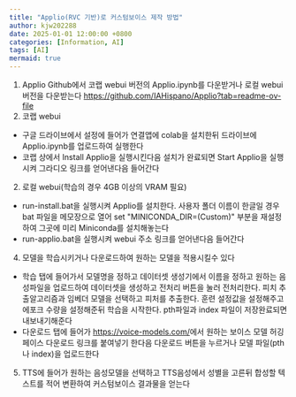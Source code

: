 ```yaml
---
title: "Applio(RVC 기반)로 커스텀보이스 제작 방법"
author: kjw202288
date: 2025-01-01 12:00:00 +0800
categories: [Information, AI]
tags: [AI]
mermaid: true
---
```


1. Applio Github에서 코랩 webui 버전의 Applio.ipynb를 다운받거나 로컬 webui 버전을 다운받는다 <https://github.com/IAHispano/Applio?tab=readme-ov-file>
2. 코랩 webui
- 구글 드라이브에서 설정에 들어가 연결앱에 colab을 설치한뒤 드라이브에 Applio.ipynb를 업로드하여 실행한다
- 코랩 상에서 Install Applio을 실행시킨다음 설치가 완료되면 Start Applio을 실행시켜 그라디오 링크를 얻어낸다음 들어간다
2. 로컬 webui(학습의 경우 4GB 이상의 VRAM 필요)
- run-install.bat을 실행시켜 Applio를 설치한다. 사용자 폴더 이름이 한글일 경우 bat 파일을 메모장으로 열어 set "MINICONDA_DIR=(Custom)" 부분을 재설정하여 그곳에 미리 Miniconda를 설치해놓는다
- run-applio.bat을 실행시켜 webui 주소 링크를 얻어낸다음 들어간다
4. 모델을 학습시키거나 다운로드하여 원하는 모델을 적용시킬수 있다
- 학습 탭에 들어가서 모델명을 정하고 데이터셋 생성기에서 이름을 정하고 원하는 음성파일을 업로드하여 데이터셋을 생성하고 전처리 버튼을 눌러 전처리한다. 피치 추출알고리즘과 임베더 모델을 선택하고 피처를 추출한다. 훈련 설정값을 설정해주고 에포크 수량을 설정해준뒤 학습을 시작한다. pth파일과 index 파일이 저장완료되면 내보내기해준다
- 다운로드 탭에 들어가 <https://voice-models.com/>에서 원하는 보이스 모델 허깅페이스 다운로드 링크를 붙여넣기 한다음 다운로드 버튼을 누르거나 모델 파일(pth나 index)을 업로드한다
5. TTS에 들어가 원하는 음성모델을 선택하고 TTS음성에서 성별을 고른뒤 합성할 텍스트를 적어 변환하여 커스텀보이스 결과물을 얻는다